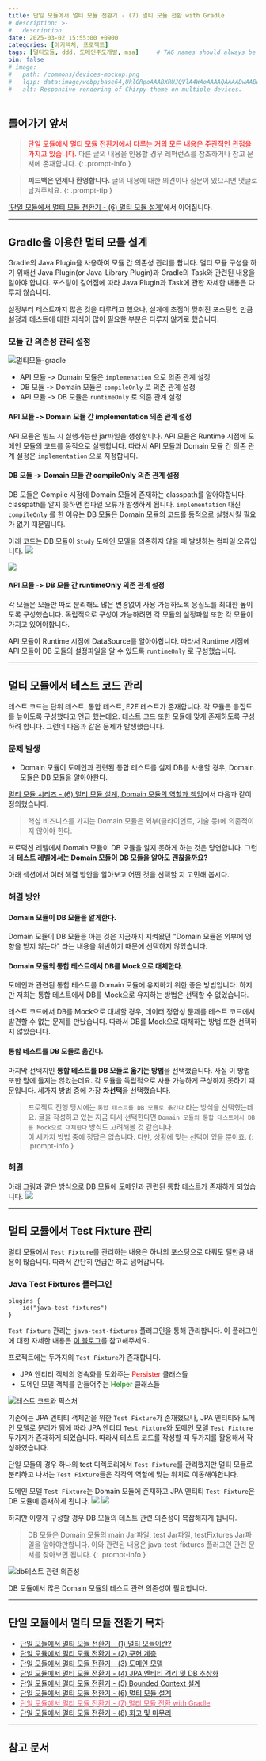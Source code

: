 ```yaml
---
title: 단일 모듈에서 멀티 모듈 전환기 - (7) 멀티 모듈 전환 with Gradle
# description: >-
#   description
date: 2025-03-02 15:55:00 +0900
categories: [아키텍처, 프로젝트]
tags: [멀티모듈, ddd, 도메인주도개발, msa]     # TAG names should always be lowercase
pin: false
# image:
#   path: /commons/devices-mockup.png
#   lqip: data:image/webp;base64,UklGRpoAAABXRUJQVlA4WAoAAAAQAAAADwAABwAAQUxQSDIAAAARL0AmbZurmr57yyIiqE8oiG0bejIYEQTgqiDA9vqnsUSI6H+oAERp2HZ65qP/VIAWAFZQOCBCAAAA8AEAnQEqEAAIAAVAfCWkAALp8sF8rgRgAP7o9FDvMCkMde9PK7euH5M1m6VWoDXf2FkP3BqV0ZYbO6NA/VFIAAAA
#   alt: Responsive rendering of Chirpy theme on multiple devices.
---
```

## 들어가기 앞서

><span style='color:red'>단일 모듈에서 멀티 모듈 전환기에서 다루는 거의 모든 내용은 주관적인 관점을 가지고 있습니다.</span> 다른 글의 내용을 인용할 경우 레퍼런스를 참조하거나 참고 문서에 존재합니다.
>{: .prompt-info }

>**피드백은 언제나 환영합니다.** 글의 내용에 대한 의견이나 질문이 있으시면 댓글로 남겨주세요.
{: .prompt-tip }

<a target='_blank' href='/posts/단일-모듈에서-멀티-모듈-전환기-(6)-멀티-모듈-설계'>'단일 모듈에서 멀티 모듈 전환기 - (6) 멀티 모듈 설계'</a>에서 이어집니다.

---
## **Gradle을 이용한 멀티 모듈 설계**

Gradle의 Java Plugin을 사용하여 모듈 간 의존성 관리를 합니다. 멀티 모듈 구성을 하기 위해선 Java Plugin(or Java-Library Plugin)과 Gradle의 Task와 관련된 내용을 알아야 합니다. 포스팅이 길어짐에 따라 Java Plugin과 Task에 관한 자세한 내용은 다루지 않습니다.

설정부터 테스트까지 많은 것을 다루려고 했으나, 설계에 초점이 맞춰진 포스팅인 만큼 설정과 테스트에 대한 지식이 많이 필요한 부분은 다루지 않기로 했습니다.
### 모듈 간 의존성 관리 설정
![멀티모듈-gradle](https://raw.githubusercontent.com/dh0304/ImageRepo/master/uPic/%E1%84%86%E1%85%A5%E1%86%AF%E1%84%90%E1%85%B5%E1%84%86%E1%85%A9%E1%84%83%E1%85%B2%E1%86%AF-gradle.svg)

- API 모듈 -> Domain 모듈은 `implemenation` 으로 의존 관계 설정
- DB 모듈 -> Domain 모듈은 `compileOnly` 로 의존 관계 설정
- API 모듈 -> DB 모듈은 `runtimeOnly` 로 의존 관계 설정

#### API 모듈 -> Domain 모듈 간 implementation 의존 관계 설정

API 모듈은 빌드 시 실행가능한 jar파일을 생성합니다. API 모듈은 Runtime 시점에 도메인 모듈의 코드를 동적으로 실행합니다. 따라서 API 모듈과 Domain 모듈 간 의존 관계 설정은 `implementation` 으로 지정합니다.

#### DB 모듈 -> Domain 모듈 간 compileOnly 의존 관계 설정

DB 모듈은 Compile 시점에 Domain 모듈에 존재하는 classpath를 알아야합니다. classpath를 알지 못하면 컴파일 오류가 발생하게 됩니다. `implementation` 대신 `compileOnly` 를 한 이유는 DB 모듈은 Domain 모듈의 코드를 동적으로 실행시킬 필요가 없기 때문입니다.

아래 코드는 DB 모듈이 `Study` 도메인 모델을 의존하지 않을 때 발생하는 컴파일 오류입니다.
![](https://raw.githubusercontent.com/dh0304/ImageRepo/master/uPic/f9o7Cno.png)

![](https://raw.githubusercontent.com/dh0304/ImageRepo/master/uPic/P7q3Nef.png)

#### API 모듈 -> DB 모듈 간 runtimeOnly 의존 관계 설정
각 모듈은 모듈만 따로 분리해도 많은 변경없이 사용 가능하도록 응집도를 최대한 높이도록 구성했습니다. 독립적으로 구성이 가능하려면 각 모듈의 설정파일 또한 각 모듈이 가지고 있어야합니다. 

API 모듈이 Runtime 시점에 DataSource를 알아야합니다. 따라서 Runtime 시점에 API 모듈이 DB 모듈의 설정파일을 알 수 있도록 `runtimeOnly` 로 구성했습니다.

---
## **멀티 모듈에서 테스트 코드 관리**

테스트 코드는 단위 테스트, 통합 테스트, E2E 테스트가 존재합니다. 각 모듈은 응집도를 높이도록 구성했다고 언급 했는데요. 테스트 코드 또한 모듈에 맞게 존재하도록 구성하려 합니다. 그런데 다음과 같은 문제가 발생했습니다.

### 문제 발생
- Domain 모듈이 도메인과 관련된 통합 테스트를 실제 DB를 사용할 경우, Domain 모듈은 DB 모듈을 알아야한다.

<a target='_blank' href='/posts/단일-모듈에서-멀티-모듈-전환기-(6)-멀티-모듈-설계#domain-모듈의-역할과-책임'>멀티 모듈 시리즈 - (6) 멀티 모듈 설계, Domain 모듈의 역할과 책임</a>에서 다음과 같이 정의했습니다.
> 핵심 비즈니스를 가지는 Domain 모듈은 외부(클라이언트, 기술 등)에 의존적이지 않아야 한다.  

프로덕션 레벨에서 Domain 모듈이 DB 모듈을 알지 못하게 하는 것은 당연합니다. 그런데 **테스트 레벨에서는 Domain 모듈이 DB 모듈을 알아도 괜찮을까요?**

아래 섹션에서 여러 해결 방안을 알아보고 어떤 것을 선택할 지 고민해 봅시다.

### 해결 방안
#### Domain 모듈이 DB 모듈을 알게한다.
Domain 모듈이 DB 모듈을 아는 것은 지금까지 지켜왔던 "Domain 모듈은 외부에 영향을 받지 않는다" 라는 내용을 위반하기 때문에 선택하지 않았습니다.

#### Domain 모듈의 통합 테스트에서 DB를 Mock으로 대체한다.
도메인과 관련된 통합 테스트를 Domain 모듈에 유지하기 위한 좋은 방법입니다. 하지만 저희는 통합 테스트에서 DB를 Mock으로 유지하는 방법은 선택할 수 없었습니다.

테스트 코드에서 DB를 Mock으로 대체할 경우, 데이터 정합성 문제를 테스트 코드에서 발견할 수 없는 문제를 만났습니다. 따라서 DB를 Mock으로 대체하는 방법 또한 선택하지 않았습니다.

#### 통합 테스트를 DB 모듈로 옮긴다.
마지막 선택지인 **통합 테스트를 DB 모듈로 옮기는 방법**을 선택했습니다. 사실 이 방법 또한 맘에 들지는 않았는데요. 각 모듈을 독립적으로 사용 가능하게 구성하지 못하기 때문입니다. 세가지 방법 중에 가장 **차선택**을 선택했습니다.

> 프로젝트 진행 당시에는 `통합 테스트를 DB 모듈로 옮긴다` 라는 방식을 선택했는데요. 글을 작성하고 있는 지금 다시 선택한다면 `Domain 모듈의 통합 테스트에서 DB를 Mock으로 대체한다` 방식도 고려해볼 것 같습니다.<br>
> 이 세가지 방법 중에 정답은 없습니다. 다만, 상황에 맞는 선택이 있을 뿐이죠.
{: .prompt-info }

### 해결
아래 그림과 같은 방식으로 DB 모듈에 도메인과 관련된 통합 테스트가 존재하게 되었습니다.
![](https://raw.githubusercontent.com/dh0304/ImageRepo/master/uPic/XPeXuUE.png)

---
## **멀티 모듈에서 Test Fixture 관리**

멀티 모듈에서 `Test Fixture`를 관리하는 내용은 하나의 포스팅으로 다뤄도 될만큼 내용이 많습니다. 따라서 간단히 언급만 하고 넘어갑니다.

### Java Test Fixtures 플러그인 
```
plugins {  
    id("java-test-fixtures")  
}
```

`Test Fixture` 관리는 `java-test-fixtures` 플러그인을 통해 관리합니다. 이 플러그인에 대한 자세한 내용은 [이 블로그](https://toss.tech/article/how-to-manage-test-dependency-in-gradle)를 참고해주세요.

프로젝트에는 두가지의 `Test Fixture`가 존재합니다.
- JPA 엔티티 객체의 영속화를 도와주는 <span style='color:red'>Persister</span> 클래스들
- 도메인 모델 객체를 만들어주는 <span style='color:green'>Helper</span> 클래스들

![테스트 코드와 픽스처](https://raw.githubusercontent.com/dh0304/ImageRepo/master/uPic/%E1%84%90%E1%85%A6%E1%84%89%E1%85%B3%E1%84%90%E1%85%B3%20%E1%84%8F%E1%85%A9%E1%84%83%E1%85%B3%E1%84%8B%E1%85%AA%20%E1%84%91%E1%85%B5%E1%86%A8%E1%84%89%E1%85%B3%E1%84%8E%E1%85%A5.svg)

기존에는 JPA 엔티티 객체만을 위한 `Test Fixture`가 존재했으나, JPA 엔티티와 도메인 모델로 분리가 됨에 따라 JPA 엔티티 `Test Fixture`와 도메인 모델 `Test Fixture` 두가지가 존재하게 되었습니다. 따라서 테스트 코드를 작성할 때 두가지를 활용해서 작성하였습니다.

단일 모듈의 경우 하나의 test 디렉토리에서 `Test Fixture`를 관리했지만 멀티 모듈로 분리하고 나서는 `Test Fixture`들은 각각의 역할에 맞는 위치로 이동해야합니다.

도메인 모델 `Test Fixture`는 Domain 모듈에 존재하고 JPA 엔티티 `Test Fixture`은 DB 모듈에 존재하게 됩니다.
![](https://i.imgur.com/KbjR2Ys.png)
![](https://i.imgur.com/liUuQs2.png)

하지만 이렇게 구성할 경우 DB 모듈의 테스트 관련 의존성이 복잡해지게 됩니다. 
> DB 모듈은 Domain 모듈의 main Jar파일, test Jar파일, testFixtures Jar파일을 알아야만합니다. 이와 관련된 내용은 java-test-fixtures 플러그인 관련 문서를 찾아보면 됩니다.
{: .prompt-info }

![db테스트 관련 의존성](https://raw.githubusercontent.com/dh0304/ImageRepo/master/uPic/db%E1%84%90%E1%85%A6%E1%84%89%E1%85%B3%E1%84%90%E1%85%B3%20%E1%84%80%E1%85%AA%E1%86%AB%E1%84%85%E1%85%A7%E1%86%AB%20%E1%84%8B%E1%85%B4%E1%84%8C%E1%85%A9%E1%86%AB%E1%84%89%E1%85%A5%E1%86%BC.svg)

DB 모듈에서 많은 Domain 모듈의 테스트 관련 의존성이 필요합니다.

---
## **단일 모듈에서 멀티 모듈 전환기 목차**

- <a target='_blank' href='/posts/단일-모듈에서-멀티-모듈-전환기-(1)-멀티-모듈이란?'>단일 모듈에서 멀티 모듈 전환기 - (1) 멀티 모듈이란?</a>
- <a target='_blank' href='/posts/단일-모듈에서-멀티-모듈-전환기-(2)-구현-계층'>단일 모듈에서 멀티 모듈 전환기 - (2) 구현 계층</a>
- <a target='_blank' href='/posts/단일-모듈에서-멀티-모듈-전환기-(3)-도메인-모델'>단일 모듈에서 멀티 모듈 전환기 - (3) 도메인 모델</a>
- <a target='_blank' href='/posts/단일-모듈에서-멀티-모듈-전환기-(4)-jpa-엔티티-격리-및-db-추상화'>단일 모듈에서 멀티 모듈 전환기 - (4) JPA 엔티티 격리 및 DB 추상화</a>
- <a target='_blank' href='/posts/단일-모듈에서-멀티-모듈-전환기-(5)-bounded-context-설계'>단일 모듈에서 멀티 모듈 전환기 - (5) Bounded Context 설계</a>
- <a target='_blank' href='/posts/단일-모듈에서-멀티-모듈-전환기-(6)-멀티-모듈-설계'>단일 모듈에서 멀티 모듈 전환기 - (6) 멀티 모듈 설계</a>
- <a target='_blank' href='/posts/단일-모듈에서-멀티-모듈-전환기-(7)-멀티-모듈-전환-with-gradle'><span style='color: #ef5369'>단일 모듈에서 멀티 모듈 전환기 - (7) 멀티 모듈 전환 with Gradle</span></a>
- <a target='_blank' href='/posts/단일-모듈에서-멀티-모듈-전환기-(8)-회고-및-마무리'>단일 모듈에서 멀티 모듈 전환기 - (8) 회고 및 마무리</a>

---
## **참고 문서**
